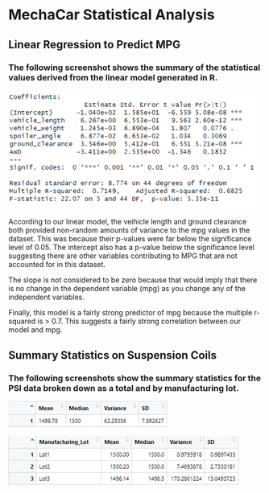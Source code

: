 # MechaCar Statistical Analysis

## Linear Regression to Predict MPG

### The following screenshot shows the summary of the statistical values derived from the linear model generated in R.

![linear_model_summary](lm_summary.png)

According to our linear model, the veihicle length and ground clearance both provided non-random amounts of variance to the mpg values in the dataset. This was because their p-values were far below the significance level of 0.05. The intercept also has a p-value below the significance level suggesting there are other variables contributing to MPG that are not accounted for in this dataset.

The slope is not considered to be zero because that would imply that there is no change in the dependent variable (mpg) as you change any of the independent variables.

Finally, this model is a fairly strong predictor of mpg because the multiple r-squared is > 0.7. This suggests a fairly strong correlation between our model and mpg.

## Summary Statistics on Suspension Coils

### The following screenshots show the summary statistics for the PSI data broken down as a total and by manufacturing lot.

![total summary](total_summary.png)

![lot summary](lot_summary.png)
